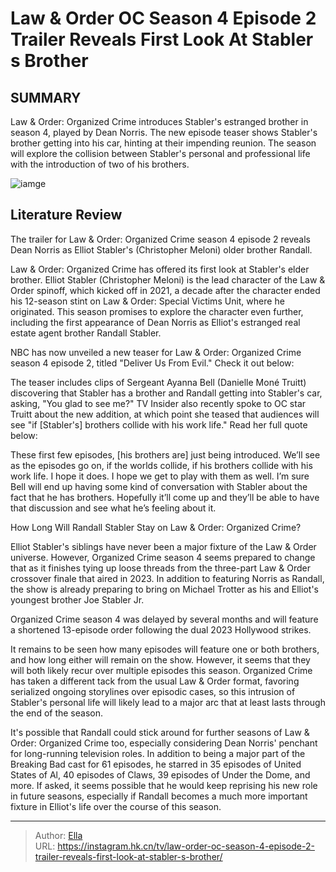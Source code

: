 # Law &amp; Order OC Season 4 Episode 2 Trailer Reveals First Look At Stabler s Brother


## SUMMARY 



  Law &amp; Order: Organized Crime introduces Stabler&#39;s estranged brother in season 4, played by Dean Norris.   The new episode teaser shows Stabler&#39;s brother getting into his car, hinting at their impending reunion.   The season will explore the collision between Stabler&#39;s personal and professional life with the introduction of two of his brothers.  

![iamge](https://static1.srcdn.com/wordpress/wp-content/uploads/2024/01/christopher-meloni-as-elliot-stabler-in-law-and-order-organized-crime.jpg)

## Literature Review

The trailer for Law &amp; Order: Organized Crime season 4 episode 2 reveals Dean Norris as Elliot Stabler&#39;s (Christopher Meloni) older brother Randall.




Law &amp; Order: Organized Crime has offered its first look at Stabler&#39;s elder brother. Elliot Stabler (Christopher Meloni) is the lead character of the Law &amp; Order spinoff, which kicked off in 2021, a decade after the character ended his 12-season stint on Law &amp; Order: Special Victims Unit, where he originated. This season promises to explore the character even further, including the first appearance of Dean Norris as Elliot&#39;s estranged real estate agent brother Randall Stabler.




NBC has now unveiled a new teaser for Law &amp; Order: Organized Crime season 4 episode 2, titled &#34;Deliver Us From Evil.&#34; Check it out below:


 

The teaser includes clips of Sergeant Ayanna Bell (Danielle Moné Truitt) discovering that Stabler has a brother and Randall getting into Stabler&#39;s car, asking, &#34;You glad to see me?&#34; TV Insider also recently spoke to OC star Truitt about the new addition, at which point she teased that audiences will see &#34;if [Stabler&#39;s] brothers collide with his work life.&#34; Read her full quote below:



These first few episodes, [his brothers are] just being introduced. We’ll see as the episodes go on, if the worlds collide, if his brothers collide with his work life. I hope it does. I hope we get to play with them as well. I’m sure Bell will end up having some kind of conversation with Stabler about the fact that he has brothers. Hopefully it’ll come up and they’ll be able to have that discussion and see what he’s feeling about it.







 How Long Will Randall Stabler Stay on Law &amp; Order: Organized Crime? 
          

Elliot Stabler&#39;s siblings have never been a major fixture of the Law &amp; Order universe. However, Organized Crime season 4 seems prepared to change that as it finishes tying up loose threads from the three-part Law &amp; Order crossover finale that aired in 2023. In addition to featuring Norris as Randall, the show is already preparing to bring on Michael Trotter as his and Elliot&#39;s youngest brother Joe Stabler Jr.



Organized Crime season 4 was delayed by several months and will feature a shortened 13-episode order following the dual 2023 Hollywood strikes.




It remains to be seen how many episodes will feature one or both brothers, and how long either will remain on the show. However, it seems that they will both likely recur over multiple episodes this season. Organized Crime has taken a different tack from the usual Law &amp; Order format, favoring serialized ongoing storylines over episodic cases, so this intrusion of Stabler&#39;s personal life will likely lead to a major arc that at least lasts through the end of the season.




It&#39;s possible that Randall could stick around for further seasons of Law &amp; Order: Organized Crime too, especially considering Dean Norris&#39; penchant for long-running television roles. ​​​​​​​In addition to being a major part of the Breaking Bad cast for 61 episodes, he starred in 35 episodes of United States of Al, 40 episodes of Claws, 39 episodes of Under the Dome, and more. If asked, it seems possible that he would keep reprising his new role in future seasons, especially if Randall becomes a much more important fixture in Elliot&#39;s life over the course of this season.



---

> Author: [Ella](https://instagram.hk.cn/)  
> URL: https://instagram.hk.cn/tv/law-order-oc-season-4-episode-2-trailer-reveals-first-look-at-stabler-s-brother/  

